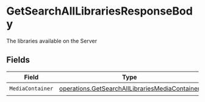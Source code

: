 # GetSearchAllLibrariesResponseBody

The libraries available on the Server


## Fields

| Field                                                                                                            | Type                                                                                                             | Required                                                                                                         | Description                                                                                                      |
| ---------------------------------------------------------------------------------------------------------------- | ---------------------------------------------------------------------------------------------------------------- | ---------------------------------------------------------------------------------------------------------------- | ---------------------------------------------------------------------------------------------------------------- |
| `MediaContainer`                                                                                                 | [operations.GetSearchAllLibrariesMediaContainer](../../models/operations/getsearchalllibrariesmediacontainer.md) | :heavy_check_mark:                                                                                               | N/A                                                                                                              |